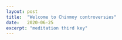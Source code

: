 ```yaml
---
layout: post
title:  "Welcome to Chinmoy controversies"
date:   2020-06-25
excerpt: "meditation third key"
---
```


